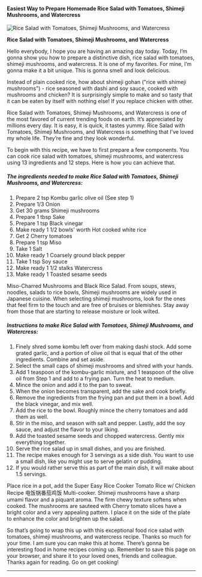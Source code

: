             

#### Easiest Way to Prepare Homemade Rice Salad with Tomatoes, Shimeji Mushrooms, and Watercress

![Rice Salad with Tomatoes, Shimeji Mushrooms, and Watercress](https://img-global.cpcdn.com/recipes/5871851659067392/751x532cq70/rice-salad-with-tomatoes-shimeji-mushrooms-and-watercress-recipe-main-photo.jpg)

**Rice Salad with Tomatoes, Shimeji Mushrooms, and Watercress**

Hello everybody, I hope you are having an amazing day today. Today, I’m gonna show you how to prepare a distinctive dish, rice salad with tomatoes, shimeji mushrooms, and watercress. It is one of my favorites. For mine, I’m gonna make it a bit unique. This is gonna smell and look delicious.

Instead of plain cooked rice, how about shimeji gohan ("rice with shimeji mushrooms") - rice seasoned with dashi and soy sauce, cooked with mushrooms and chicken? It is surprisingly simple to make and so tasty that it can be eaten by itself with nothing else! If you replace chicken with other.

Rice Salad with Tomatoes, Shimeji Mushrooms, and Watercress is one of the most favored of current trending foods on earth. It’s appreciated by millions every day. It is easy, it is quick, it tastes yummy. Rice Salad with Tomatoes, Shimeji Mushrooms, and Watercress is something that I’ve loved my whole life. They’re fine and they look wonderful.

To begin with this recipe, we have to first prepare a few components. You can cook rice salad with tomatoes, shimeji mushrooms, and watercress using 13 ingredients and 12 steps. Here is how you can achieve that.

##### The ingredients needed to make Rice Salad with Tomatoes, Shimeji Mushrooms, and Watercress:

1.  Prepare 2 tsp Kombu garlic olive oil (See step 1)
2.  Prepare 1/3 Onion
3.  Get 30 grams Shimeji mushrooms
4.  Prepare 1 tbsp Sake
5.  Prepare 1 tsp Black vinegar
6.  Make ready 1 1/2 bowls' worth Hot cooked white rice
7.  Get 2 Cherry tomatoes
8.  Prepare 1 tsp Miso
9.  Take 1 Salt
10.  Make ready 1 Coarsely ground black pepper
11.  Take 1 tsp Soy sauce
12.  Make ready 1 1/2 stalks Watercress
13.  Make ready 1 Toasted sesame seeds

Miso-Charred Mushrooms and Black Rice Salad. From soups, stews, noodles, salads to rice bowls, Shimeji mushrooms are widely used in Japanese cuisine. When selecting shimeji mushrooms, look for the ones that feel firm to the touch and are free of bruises or blemishes. Stay away from those that are starting to release moisture or look wilted.

##### Instructions to make Rice Salad with Tomatoes, Shimeji Mushrooms, and Watercress:

1.  Finely shred some kombu left over from making dashi stock. Add some grated garlic, and a portion of olive oil that is equal that of the other ingredients. Combine and set aside.
2.  Select the small caps of shimeji mushrooms and shred with your hands.
3.  Add 1 teaspoon of the kombu-garlic mixture, and 1 teaspoon of the olive oil from Step 1 and add to a frying pan. Turn the heat to medium.
4.  Mince the onion and add it to the pan to sweat.
5.  When the onion becomes transparent, add the sake and cook briefly.
6.  Remove the ingredients from the frying pan and put them in a bowl. Add the black vinegar, and mix well.
7.  Add the rice to the bowl. Roughly mince the cherry tomatoes and add them as well.
8.  Stir in the miso, and season with salt and pepper. Lastly, add the soy sauce, and adjust the flavor to your liking.
9.  Add the toasted sesame seeds and chopped watercress. Gently mix everything together.
10.  Serve the rice salad up in small dishes, and you are finished.
11.  The recipe makes enough for 3 servings as a side dish. You want to use a small dish, like you might use to serve gelatin or pudding.
12.  If you would rather serve this as part of the main dish, it will make about 1.5 servings.

Place rice in a pot, add the Super Easy Rice Cooker Tomato Rice w/ Chicken Recipe 电饭锅番茄鸡饭 Multi-cooker. Shimeji mushrooms have a sharp umami flavor and a piquant aroma. The firm chewy texture softens when cooked. The mushrooms are sauteed with Cherry tomato slices have a bright color and a very appealing pattern. I place it on the side of the plate to enhance the color and brighten up the salad.

So that’s going to wrap this up with this exceptional food rice salad with tomatoes, shimeji mushrooms, and watercress recipe. Thanks so much for your time. I am sure you can make this at home. There’s gonna be interesting food in home recipes coming up. Remember to save this page on your browser, and share it to your loved ones, friends and colleague. Thanks again for reading. Go on get cooking!

* * *